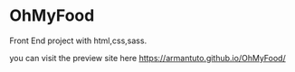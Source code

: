 # OhMyFood
Front End project with html,css,sass.


you can visit the preview site here
https://armantuto.github.io/OhMyFood/
